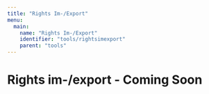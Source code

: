 ```yaml
---
title: "Rights Im-/Export"
menu:
  main:
    name: "Rights Im-/Export"
    identifier: "tools/rightsimexport"
    parent: "tools"
---
```

# Rights im-/export - Coming Soon


